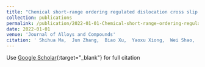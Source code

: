 ```yaml
---
title: "Chemical short-range ordering regulated dislocation cross slip in high-entropy alloys"
collection: publications
permalink: /publication/2022-01-01-Chemical-short-range-ordering-regulated-dislocation-cross-slip-in-high-entropy-alloys
date: 2022-01-01
venue: 'Journal of Alloys and Compounds'
citation: ' Shihua Ma,  Jun Zhang,  Biao Xu,  Yaoxu Xiong,  Wei Shao,  Shijun Zhao, &quot;Chemical short-range ordering regulated dislocation cross slip in high-entropy alloys.&quot; Journal of Alloys and Compounds, 2022.'
---
```

Use [Google Scholar](https://scholar.google.com/scholar?q=Chemical+short+range+ordering+regulated+dislocation+cross+slip+in+high+entropy+alloys){:target="_blank"} for full citation